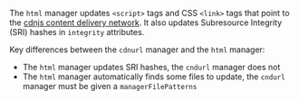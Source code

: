 The `html` manager updates `<script>` tags and CSS `<link>` tags that point to the [cdnjs content delivery network](https://cdnjs.com/).
It also updates Subresource Integrity (SRI) hashes in `integrity` attributes.

Key differences between the `cdnurl` manager and the `html` manager:

- The `html` manager updates SRI hashes, the `cndurl` manager does not
- The `html` manager automatically finds some files to update, the `cndurl` manager must be given a `managerFilePatterns`
